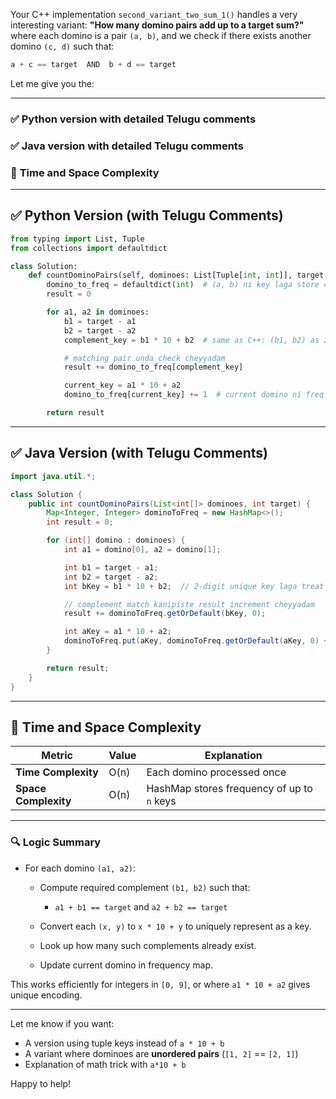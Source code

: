 Your C++ implementation `second_variant_two_sum_1()` handles a very interesting variant: **"How many domino pairs add up to a target sum?"** where each domino is a pair `(a, b)`, and we check if there exists another domino `(c, d)` such that:

```cpp
a + c == target  AND  b + d == target
```

Let me give you the:

---

### ✅ **Python version** with detailed **Telugu comments**

### ✅ **Java version** with detailed **Telugu comments**

### 🧠 **Time and Space Complexity**

---

## ✅ Python Version (with Telugu Comments)

```python
from typing import List, Tuple
from collections import defaultdict

class Solution:
    def countDominoPairs(self, dominoes: List[Tuple[int, int]], target: int) -> int:
        domino_to_freq = defaultdict(int)  # (a, b) ni key laga store cheyyadam
        result = 0

        for a1, a2 in dominoes:
            b1 = target - a1
            b2 = target - a2
            complement_key = b1 * 10 + b2  # same as C++: (b1, b2) as 2-digit key

            # matching pair unda check cheyyadam
            result += domino_to_freq[complement_key]

            current_key = a1 * 10 + a2
            domino_to_freq[current_key] += 1  # current domino ni freq lo update cheyyadam

        return result
```

---

## ✅ Java Version (with Telugu Comments)

```java
import java.util.*;

class Solution {
    public int countDominoPairs(List<int[]> dominoes, int target) {
        Map<Integer, Integer> dominoToFreq = new HashMap<>();
        int result = 0;

        for (int[] domino : dominoes) {
            int a1 = domino[0], a2 = domino[1];

            int b1 = target - a1;
            int b2 = target - a2;
            int bKey = b1 * 10 + b2;  // 2-digit unique key laga treat cheyyadam

            // complement match kanipiste result increment cheyyadam
            result += dominoToFreq.getOrDefault(bKey, 0);

            int aKey = a1 * 10 + a2;
            dominoToFreq.put(aKey, dominoToFreq.getOrDefault(aKey, 0) + 1);
        }

        return result;
    }
}
```

---

## 🧠 Time and Space Complexity

| Metric               | Value | Explanation                                |
| -------------------- | ----- | ------------------------------------------ |
| **Time Complexity**  | O(n)  | Each domino processed once                 |
| **Space Complexity** | O(n)  | HashMap stores frequency of up to `n` keys |

---

### 🔍 Logic Summary

* For each domino `(a1, a2)`:

  * Compute required complement `(b1, b2)` such that:

    * `a1 + b1 == target` and `a2 + b2 == target`
  * Convert each `(x, y)` to `x * 10 + y` to uniquely represent as a key.
  * Look up how many such complements already exist.
  * Update current domino in frequency map.

This works efficiently for integers in `[0, 9]`, or where `a1 * 10 + a2` gives unique encoding.

---

Let me know if you want:

* A version using tuple keys instead of `a * 10 + b`
* A variant where dominoes are **unordered pairs** (`[1, 2]` == `[2, 1]`)
* Explanation of math trick with `a*10 + b`

Happy to help!
